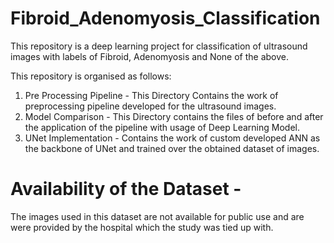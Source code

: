 # Fibroid_Adenomyosis_Classification
This repository is a deep learning project for classification of ultrasound images with labels of Fibroid, Adenomyosis and None of the above.

This repository is organised as follows:
1) Pre Processing Pipeline - This Directory Contains the work of preprocessing pipeline developed for the ultrasound images.
2) Model Comparison - This Directory contains the files of before and after the application of the pipeline with usage of Deep Learning Model.
3) UNet Implementation - Contains the work of custom developed ANN as the backbone of UNet and trained over the obtained dataset of images.

# Availability of the Dataset - 
The images used in this dataset are not available for public use and are were provided by the hospital which the study was tied up with.
